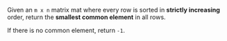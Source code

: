 Given an `m x n` matrix mat where every row is sorted in **strictly increasing** order, return the **smallest common element** in all rows.

If there is no common element, return `-1`.